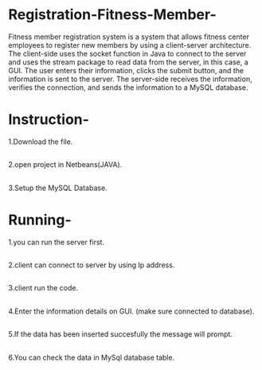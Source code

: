 # Registration-Fitness-Member-
Fitness member registration system is a system that allows fitness center employees to register new members by using a client-server architecture. The client-side uses the socket function in Java to connect to the server and uses the stream package to read data from the server, in this case, a GUI. The user enters their information, clicks the submit button, and the information is sent to the server. The server-side receives the information, verifies the connection, and sends the information to a MySQL database.
##
# Instruction-
 1.Download the file.
 ##
 2.open project in Netbeans(JAVA).
 ##
 3.Setup the MySQL Database.
 
# Running-
 1.you can run the server first.
 ##
 2.client can connect to server by using Ip address.
 ##
 3.client run the code.
 ##
 4.Enter the information details on GUI. (make sure connected to database).
 ##
 5.If the data has been inserted succesfully the message will prompt.
 ##
 6.You can check the data in MySql database table.

 
